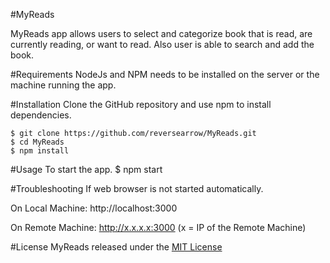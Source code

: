 #MyReads

MyReads app allows users to select and categorize book that is read, are currently reading, or want to read.
Also user is able to search and add the book.

#Requirements
NodeJs and NPM needs to be installed on the server or the machine running the app.

#Installation
Clone the GitHub repository and use npm to install dependencies.
```
$ git clone https://github.com/reversearrow/MyReads.git
$ cd MyReads
$ npm install
```

#Usage
To start the app.
$ npm start

#Troubleshooting
If web browser is not started automatically.

On Local Machine:
  http://localhost:3000

On Remote Machine:
  http://x.x.x.x:3000
  (x = IP of the Remote Machine)

#License
MyReads released under the [MIT License](docs/License)
